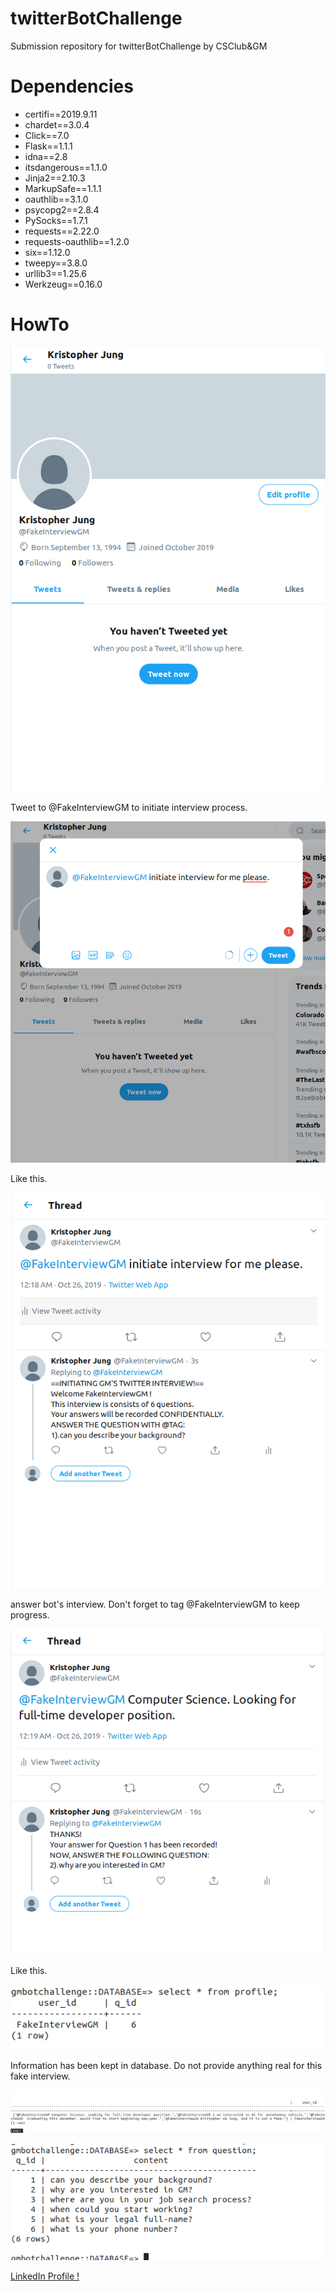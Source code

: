# twitterBotChallenge
Submission repository for twitterBotChallenge by CSClub&GM




<h1> Dependencies </h1>

<ul>
  <li>certifi==2019.9.11</li>
  <li>chardet==3.0.4</li>
  <li>Click==7.0</li>
  <li>Flask==1.1.1</li>
  <li>idna==2.8</li>
  <li>itsdangerous==1.1.0</li>
  <li>Jinja2==2.10.3</li>
  <li>MarkupSafe==1.1.1</li>
  <li>oauthlib==3.1.0</li>
  <li>psycopg2==2.8.4</li>
  <li>PySocks==1.7.1</li>
  <li>requests==2.22.0</li>
  <li>requests-oauthlib==1.2.0</li>
  <li>six==1.12.0</li>
  <li>tweepy==3.8.0</li>
  <li>urllib3==1.25.6</li>
  <li>Werkzeug==0.16.0</li>
</ul>


<h1> HowTo </h1>

<img src="./images/1.png"></img>

<p>


Tweet to @FakeInterviewGM to initiate interview process.
  
  
</p>


<img src="./images/2.png"></img>

<p>
  
Like this.
  
</p>


<img src="./images/3.png"></img>


<p>

answer bot's interview. Don't forget to tag @FakeInterviewGM to keep progress.
  
</p>


<img src="./images/4.png"></img>

<p>


Like this.
  
</p>


<img src="./images/db1.png"></img>


<p>
  
  Information has been kept in database. Do not provide anything real for this fake interview.
  
</p>

<img src="./images/db2.png"></img>

<img src="./images/db3.png"></img>


<p>
  
  <a href="https://www.linkedin.com/in/kristopher-jung-a7339a15a/"> LinkedIn Profile ! </a>
  
</p>


